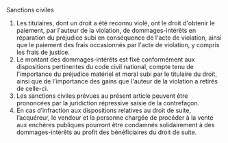 Sanctions civiles
1) Les titulaires, dont un droit a été reconnu violé, ont le droit d'obtenir le paiement, par
l'auteur de la violation, de dommages-intérêts en réparation du préjudice subi en
conséquence de l'acte de violation, ainsi que le paiement des frais occasionnés par l'acte
de violation, y compris les frais de justice.
2) Le montant des dommages-intérêts est fixé conformément aux dispositions pertinentes
du code civil national, compte tenu de l'importance du préjudice matériel et moral subi
par le titulaire du droit, ainsi que de l'importance des gains que l'auteur de la violation a
retirés de celle-ci.
3) Les sanctions civiles prévues au présent article peuvent être prononcées par la
juridiction répressive saisie de la contrefaçon.
4) En cas d’infraction aux dispositions relatives au droit de suite, l’acquéreur, le vendeur et
la personne chargée de procéder à la vente aux enchères publiques pourront être
condamnés solidairement à des dommages-intérêts au profit des bénéficiaires du droit
de suite.